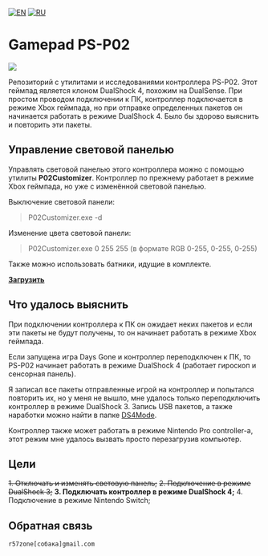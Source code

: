 [![EN](https://user-images.githubusercontent.com/9499881/33184537-7be87e86-d096-11e7-89bb-f3286f752bc6.png)](https://github.com/r57zone/Gamepad-PS-P02/) 
[![RU](https://user-images.githubusercontent.com/9499881/27683795-5b0fbac6-5cd8-11e7-929c-057833e01fb1.png)](https://github.com/r57zone/Gamepad-PS-P02/blob/master/README.RU.md) 
# Gamepad PS-P02
![](https://user-images.githubusercontent.com/9499881/127786126-91f82dbf-7a86-4ded-879c-6bf8f777e57f.jpg)

Репозиторий с утилитами и исследованиями контроллера PS-P02. Этот геймпад является клоном DualShock 4, похожим на DualSense. При простом проводом подключении к ПК, контроллер подключается в режиме Xbox геймпада, но при отправке определенных пакетов он начинается работать в режиме DualShock 4. Было бы здорово выяснить и повторить эти пакеты.

## Управление световой панелью
Управлять световой панелью этого контроллера можно с помощью утилиты **P02Customizer**. Контроллер по прежнему работает в режиме Xbox геймпада, но уже с изменённой световой панелью.



Выключение световой панели:
>P02Customizer.exe -d


Изменение цвета световой панели:
>P02Customizer.exe 0 255 255
(в формате RGB 0-255, 0-255, 0-255)


Также можно использовать батники, идущие в комплекте.



**[Загрузить](https://github.com/r57zone/Gamepad-PS-P02/releases)**

## Что удалось выяснить
При подключении контроллера к ПК он ожидает неких пакетов и если эти пакеты не будут получены, то он начинает работать в режиме Xbox геймпада.



Если запущена игра Days Gone и контроллер переподключен к ПК, то PS-P02 начинает работать в режиме DualShock 4 (работает гироскоп и сенсорная панель).



Я записал все пакеты отправленные игрой на контроллер и попытался повторить их, но у меня не вышло, мне удалось только переподключить контроллер в режиме DualShock 3. Запись USB пакетов, а также наработки можно найти в папке [DS4Mode](https://github.com/r57zone/Gamepad-PS-P02/tree/master/Researches/DS4Mode).



Контроллер также может работать в режиме Nintendo Pro controller-а, этот режим мне удалось вызвать просто перезагрузив компьютер.


## Цели
~~1. Отключать и изменять световую панель;~~
~~2. Подключение в режиме DualShock 3;~~
**3. Подключать контроллер в режиме DualShock 4;**
4. Подключение в режиме Nintendo Switch;

## Обратная связь
`r57zone[собака]gmail.com`